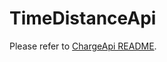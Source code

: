 # TimeDistanceApi

Please refer to [ChargeApi README](https://github.com/NIHERASE/charge_api/blob/master/README.md).
